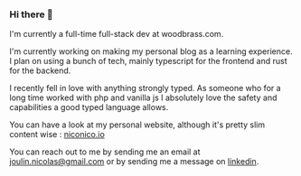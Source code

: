 ### Hi there 👋

I'm currently a full-time full-stack dev at woodbrass.com.

I'm currently working on making my personal blog as a learning experience. I plan on using a bunch of tech, mainly typescript for the frontend and rust for the backend.

I recently fell in love with anything strongly typed. As someone who for a long time worked with php and vanilla js I absolutely love the safety and capabilities a good typed language allows.

You can have a look at my personal website, although it's pretty slim content wise : [niconico.io](https://niconico.io)

You can reach out to me by sending me an email at joulin.nicolas@gmail.com or by sending me a message on [linkedin](https://www.linkedin.com/in/nicolas-joulin-8b5a92166/).


<!--
**niconicoj/niconicoj** is a ✨ _special_ ✨ repository because its `README.md` (this file) appears on your GitHub profile.

Here are some ideas to get you started:

- 🔭 I’m currently working on ...
- 🌱 I’m currently learning ...
- 👯 I’m looking to collaborate on ...
- 🤔 I’m looking for help with ...
- 💬 Ask me about ...
- 📫 How to reach me: ...
- 😄 Pronouns: ...
- ⚡ Fun fact: ...
-->
